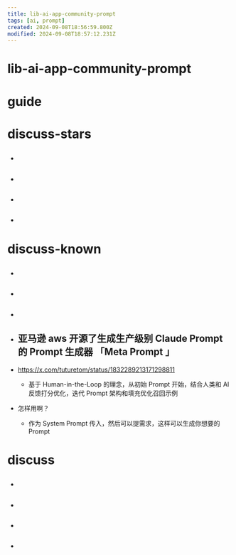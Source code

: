 ```yaml
---
title: lib-ai-app-community-prompt
tags: [ai, prompt]
created: 2024-09-08T18:56:59.800Z
modified: 2024-09-08T18:57:12.231Z
---
```


# lib-ai-app-community-prompt

# guide

# discuss-stars
- ## 

- ## 

- ## 

- ## 
# discuss-known
- ## 

- ## 

- ## 

- ## 亚马逊 aws 开源了生成生产级别  Claude Prompt 的 Prompt 生成器 「Meta Prompt 」
- https://x.com/tuturetom/status/1832289213171298811
  - 基于 Human-in-the-Loop 的理念，从初始 Prompt 开始，结合人类和 AI 反馈打分优化，迭代 Prompt 架构和填充优化召回示例
- 怎样用啊？
  - 作为 System  Prompt 传入，然后可以提需求，这样可以生成你想要的 Prompt

# discuss
- ## 

- ## 

- ## 

- ## 
